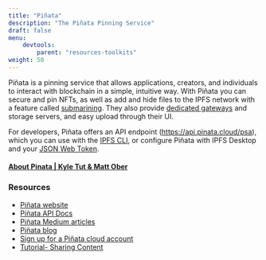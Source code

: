 ```yaml
---
title: "Piñata"
description: "The Piñata Pinning Service"
draft: false
menu:
    devtools:
        parent: "resources-toolkits"
weight: 50
---
```


Piñata is a pinning service that allows applications, creators, and individuals to interact with blockchain in a simple, intuitive way. With Piñata you can secure and pin NFTs, as well as add and hide files to the IPFS network with a feature called [submarining](https://www.pinata.cloud/blog/introducing-submarining-what-it-is-why-you-need-it). They also provide [dedicated gateways](https://www.pinata.cloud/blog/the-power-of-dedicated-gateways) and storage servers, and easy upload through their UI.

For developers, Piñata offers an API endpoint (https://api.pinata.cloud/psa), which you can use with the [IPFS CLI](https://docs.pinata.cloud/api-pinning/pinning-services-api#configuring-pinata-in-the-ipfs-cli), or configure Piñata with IPFS Desktop and your [JSON Web Token](https://docs.pinata.cloud/api-pinning/pinning-services-api). 


#### [About Pinata | Kyle Tut & Matt Ober](https://pinnie.mypinata.cloud/ipfs/QmVzQdLztGgzvvYatzCpgubqM3VZPyGa6xbzieAyFNRGcY?stream=true)

### Resources

* [Piñata website](https://www.pinata.cloud/)
* [Piñata API Docs](https://docs.pinata.cloud/api-pinning/pinning-services-api)
* [Piñata Medium articles](https://medium.com/pinata)
* [Piñata blog](https://www.pinata.cloud/blog)
* [Sign up for a Piñata cloud account](https://app.pinata.cloud/)
* [Tutorial- Sharing Content](https://medium.com/pinata/how-to-easily-share-content-on-patreon-with-pinata-aa8682f2ee0c)
